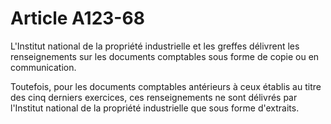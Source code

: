 # Article A123-68

L'Institut national de la propriété industrielle et les greffes délivrent les renseignements sur les documents comptables sous forme de copie ou en communication.

Toutefois, pour les documents comptables antérieurs à ceux établis au titre des cinq derniers exercices, ces renseignements ne sont délivrés par l'Institut national de la propriété industrielle que sous forme d'extraits.
